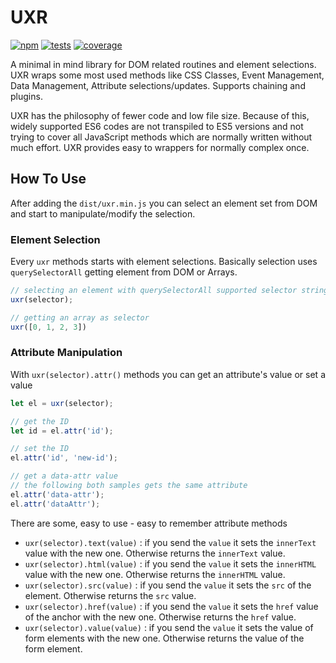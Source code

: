 # UXR
[![npm][npm]][npm-url]
[![tests][tests]][tests-url]
[![coverage][cover]][cover-url]

A minimal in mind library for DOM related routines and element selections. UXR wraps some most used methods like CSS Classes, Event Management, Data Management, Attribute selections/updates. Supports chaining and plugins.

UXR has the philosophy of fewer code and low file size. Because of this, widely supported ES6 codes are not transpiled to ES5 versions and not trying to cover all JavaScript methods which are normally written without much effort. UXR provides easy to wrappers for normally complex once.

## How To Use
After adding the `dist/uxr.min.js` you can select an element set from DOM and start to manipulate/modify the selection.

### Element Selection
Every `uxr` methods starts with element selections. Basically selection uses `querySelectorAll` getting element from DOM or Arrays.

``` js
// selecting an element with querySelectorAll supported selector strings
uxr(selector);

// getting an array as selector
uxr([0, 1, 2, 3])
```

### Attribute Manipulation

With `uxr(selector).attr()` methods you can get an attribute's value or set a value

``` js
let el = uxr(selector);

// get the ID
let id = el.attr('id');

// set the ID
el.attr('id', 'new-id');

// get a data-attr value
// the following both samples gets the same attribute
el.attr('data-attr');
el.attr('dataAttr');
```

There are some, easy to use - easy to remember attribute methods

* `uxr(selector).text(value)` : if you send the `value` it sets the `innerText` value with the new one. Otherwise returns the `innerText` value. 
* `uxr(selector).html(value)` : if you send the `value` it sets the `innerHTML` value with the new one. Otherwise returns the `innerHTML` value. 
* `uxr(selector).src(value)` : if you send the `value` it sets the `src` of the element. Otherwise returns the `src` value. 
* `uxr(selector).href(value)` : if you send the `value` it sets the `href` value of the anchor with the new one. Otherwise returns the `href` value. 
* `uxr(selector).value(value)` : if you send the `value` it sets the value of form elements with the new one. Otherwise returns the value of the form element. 


[npm]: https://img.shields.io/npm/v/uxr.svg
[npm-url]: https://npmjs.com/package/uxr

[tests]: http://img.shields.io/travis/bcinarli/uxr.svg
[tests-url]: https://travis-ci.org/bcinarli/uxr

[cover]: https://codecov.io/gh/bcinarli/uxr/branch/master/graph/badge.svg
[cover-url]: https://codecov.io/gh/bcinarli/uxr